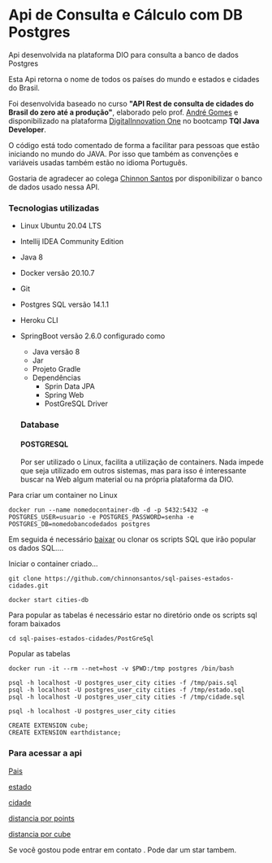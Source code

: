 # Api de Consulta e Cálculo com DB Postgres
Api desenvolvida na plataforma DIO para consulta a banco de dados Postgres 

Esta Api retorna o nome de todos os países do mundo e estados e cidades do Brasil. 

Foi desenvolvida baseado no curso 
**"API Rest de consulta de cidades do Brasil do zero até a produção"**, elaborado pelo prof. [André Gomes](https://github.com/andrelugomes) 
e disponibilizado na plataforma [DigitalInnovation One](https://digitalinnovation.one/) no bootcamp **TQI Java Developer**.

O código está todo comentado de forma a facilitar para pessoas que estão iniciando no mundo do JAVA. Por isso que também as convenções e variáveis
usadas também estão no idioma Português. 


Gostaria de agradecer ao colega [Chinnon Santos](https://github.com/chinnonsantos) por disponibilizar o banco de dados usado nessa API.

### Tecnologias utilizadas
* Linux Ubuntu 20.04 LTS
* Intellij IDEA Community Edition
* Java 8
* Docker versão 20.10.7
* Git
* Postgres SQL versão 14.1.1
* Heroku CLI
* SpringBoot versão 2.6.0 configurado como 
  - Java versão 8
  - Jar
  - Projeto Gradle
  - Dependências
    - Sprin Data JPA
    - Spring Web
    - PostGreSQL Driver
    
  ### Database   
  #### POSTGRESQL
   Por ser utilizado o Linux, facilita a utilização de containers. Nada impede que seja utilizado em outros sistemas, mas para isso é interessante
  buscar na Web algum material ou na própria plataforma da DIO.
  
Para criar um container no Linux 
```
docker run --name nomedocontainer-db -d -p 5432:5432 -e POSTGRES_USER=usuario -e POSTGRES_PASSWORD=senha -e POSTGRES_DB=nomedobancodedados postgres
```
Em seguida é necessário [baixar](https://github.com/chinnonsantos/sql-paises-estados-cidades/tree/master/PostgreSQL) ou clonar os scripts SQL que irão popular os dados SQL....

Iniciar o container criado...

```
git clone https://github.com/chinnonsantos/sql-paises-estados-cidades.git

docker start cities-db
```
Para popular as tabelas é necessário estar no diretório onde os scripts sql foram baixados
```
cd sql-paises-estados-cidades/PostGreSql
```
Popular as tabelas

```
docker run -it --rm --net=host -v $PWD:/tmp postgres /bin/bash

psql -h localhost -U postgres_user_city cities -f /tmp/pais.sql
psql -h localhost -U postgres_user_city cities -f /tmp/estado.sql
psql -h localhost -U postgres_user_city cities -f /tmp/cidade.sql

psql -h localhost -U postgres_user_city cities

CREATE EXTENSION cube;
CREATE EXTENSION earthdistance;

```

### Para acessar a api
[Pais](https://apicidades-dio.herokuapp.com/pais)

[estado](https://apicidades-dio.herokuapp.com/estado)

[cidade](https://apicidades-dio.herokuapp.com/cidade)

[distancia por points](https://apicidades-dio.herokuapp.com/distancia/points?from=4929&to=499)

[distancia por cube](https://apicidades-dio.herokuapp.com/distancia/cube?from=4929&to=499)



Se você gostou pode entrar em contato . Pode dar um star tambem.

